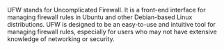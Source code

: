 UFW stands for Uncomplicated Firewall. It is a front-end interface for managing firewall rules in Ubuntu and other Debian-based Linux distributions. UFW is designed to be an easy-to-use and intuitive tool for managing firewall rules, especially for users who may not have extensive knowledge of networking or security.
